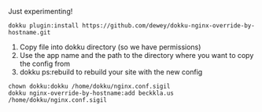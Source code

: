 Just experimenting!

```
dokku plugin:install https://github.com/dewey/dokku-nginx-override-by-hostname.git
```

1) Copy file into dokku directory (so we have permissions)
2) Use the app name and the path to the directory where you want to copy the config from
3) dokku ps:rebuild <app> to rebuild your site with the new config

```
chown dokku:dokku /home/dokku/nginx.conf.sigil
dokku nginx-override-by-hostname:add beckkla.us /home/dokku/nginx.conf.sigil
```
